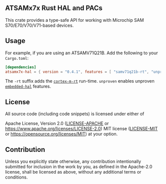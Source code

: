 ATSAMx7x Rust HAL and PACs
---

This crate provides a type-safe API for working with Microchip SAM S70/E70/V70/V71-based devices.

## Usage

For example, if you are using an ATSAMV71Q21B. Add the following to your `Cargo.toml`:
```toml
[dependencies]
atsamx7x-hal = { version = "0.4.1", features = [ "samv71q21b-rt", "unproven" ] }
```

The `-rt` suffix adds the [`cortex-m-rt`](https://docs.rs/cortex-m-rt/latest/cortex_m_rt/) run-time. `unproven` enables unproven [`embedded-hal`](https://docs.rs/embedded-hal/0.2.7/embedded_hal/) features.

License
---
All source code (including code snippets) is licensed under either of

Apache License, Version 2.0 ([LICENSE-APACHE](./LICENSE-APACHE) or https://www.apache.org/licenses/LICENSE-2.0)
MIT license ([LICENSE-MIT](./LICENSE-MIT) or https://opensource.org/licenses/MIT)
at your option.

## Contribution

Unless you explicitly state otherwise, any contribution intentionally submitted for inclusion in the work by you, as defined in the Apache-2.0 license, shall be licensed as above, without any additional terms or conditions.
